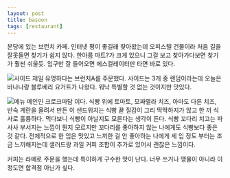 ```yaml
---
layout: post
title: basoon
tags: [restaurant]
---
```

분당에 있는 브런치 카페. 인터넷 평이 좋길래 찾아왔는데 오피스텔 건물이라 처음 길을 잘못들면 찾기가 쉽지 않다. 한아름 마트?가 크게 있으니 그걸 보고 찾아가다보면 찾기가 훨씬 쉬울듯. 입구만 잘 들어오면 에스컬레이터만 타면 바로 있다.

![사이드](https://lh3.googleusercontent.com/-rf3k44cM2tY/WZeqoEbCqyI/AAAAAAAAA0Q/Jm07xIoO4jcFgNBf8YfsvwyGA1bLt82HgCHMYBhgL/s1280/upload_-1)
제일 유명하다는 브런치A를 주문했다. 사이드는 3개 중 랜덤이라는데 오늘은 바나나랑 블루베리 요거트가 나왔다. 워낙 특별할 것 없는 것이지만 맛있다. 

![메뉴](https://lh3.googleusercontent.com/-1gKBWsNXdBA/WZerSkCmL7I/AAAAAAAAA0Y/274xvC--LAYkDlcjE6DgPzUg9VVXD5I_wCHMYBhgL/s1280/upload_-1)
메인인 크로크마담 이다. 식빵 위에 토마토, 모짜렐라 치즈, 아마도 다른 치즈, 반숙 계란을 올려서 만든 이 샌드위치는 식빵 끝 질감이 그리 딱딱하지가 않고 한 끼 식사로 훌륭하다. 먹다보니 식빵이 아닐지도 모른다는 생각이 든다. 식빵 꼬다리 치고는 파사사 부서지는 느낌이 뭔지 모르지만 꼬다리를 좋아하지 않는 나에게도 식빵보다 좋은 것 같다. 전체적으로 한 입은 맛있고 느끼한 걸 안 좋아하는 나에게 세 입 정도 부터는 조금 느끼해지는데 샐러드랑 과일 커피 조합이 추가로 있어서 괜찮은 느낌이다. 

커피는 라떼로 주문을 했는데 특이하게 구수한 맛이 난다. 너무 쓰거나 맹물이 아니라 이 정도면 합격점 아닌가 싶다.